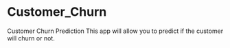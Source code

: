 # Customer_Churn
Customer Churn Prediction This app will allow you to predict if the customer will churn or not.
